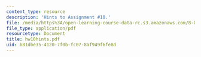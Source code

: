 ```yaml
---
content_type: resource
description: 'Hints to Assignment #10.'
file: /media/https%3A/open-learning-course-data-rc.s3.amazonaws.com/8-022-physics-ii-electricity-and-magnetism-fall-2002/b81dbe3541207f0bfc078af949f6fe8d_hw10hints.pdf
file_type: application/pdf
resourcetype: Document
title: hw10hints.pdf
uid: b81dbe35-4120-7f0b-fc07-8af949f6fe8d
---
```

